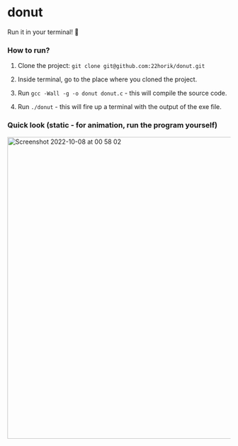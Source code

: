 # donut
Run it in your terminal! 🍩

### How to run?

1. Clone the project: `git clone git@github.com:22horik/donut.git`

2. Inside terminal, go to the place where you cloned the project.

3. Run `gcc -Wall -g -o donut donut.c` - this will compile the source code.

4. Run `./donut` - this will fire up a terminal with the output of the exe file.

### Quick look (static - for animation, run the program yourself)

<img width="682" alt="Screenshot 2022-10-08 at 00 58 02" src="https://user-images.githubusercontent.com/37018766/194669396-095d94a2-38c5-45f6-af23-731fe48ca635.png">
